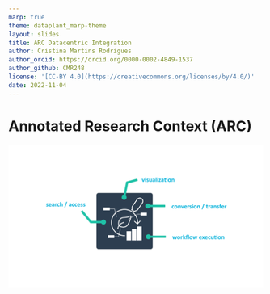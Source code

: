 ```yaml
---
marp: true
theme: dataplant_marp-theme
layout: slides
title: ARC Datacentric Integration
author: Cristina Martins Rodrigues
author_orcid: https://orcid.org/0000-0002-4849-1537
author_github: CMR248
license: '[CC-BY 4.0](https://creativecommons.org/licenses/by/4.0/)'
date: 2022-11-04
---
```


# Annotated Research Context (ARC)

![width:950](../../img/ARC_DataCentricIntegration_img1.png)
